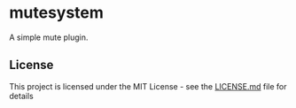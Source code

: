 # mutesystem
A simple mute plugin.

## License 
This project is licensed under the MIT License - see the [LICENSE.md](https://github.com/Yekllurt/mutesystem/blob/master/LICENSE) file for details
